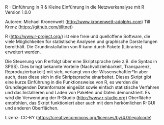 R - Einführung in R & Kleine Einführung in die Netzwerkanalyse mit R
Version 1.0.0


Autoren:
Michael Kronenwett (http://www.kronenwett-adolphs.com)
Till Krenz (https://github.com/tilltnet)


R (http://www.r-project.org/) ist eine freie und quelloffene Software, die viele Möglichkeiten für statistische Analysen und graphische Darstellungen bereithält. Die Grundinstallation von R kann durch Pakete (Libraries) erweitert werden. 

Die Steuerung von R erfolgt über eine Skriptsprache (wie z.B. die Syntax in SPSS). Dies bringt bekannte Vorteile 
(Nachvollziehbarkeit, Transparenz, Reproduzierbarkeit) mit sich, verlangt von der Wissenschaftler*In aber auch, 
dass diese sich in die Skriptsprache einarbeitet.
Dieses Skript gibt eine kurze Einführung in die Funktionsweise von R, es werden die Grundlegenden Datenformate 
eingeübt sowie einfach statistische Verfahren und das Installieren und Laden von Paketen und Daten demonstriert.
Es wird die Verwendung der R-Studio (http://www.r-studio.org) Oberfläche empfohlen, das Skript funktioniert aber 
auch mit dem herkömlichen R-GUI und anderen Oberflächen.


Lizenz: CC-BY (https://creativecommons.org/licenses/by/4.0/legalcode)